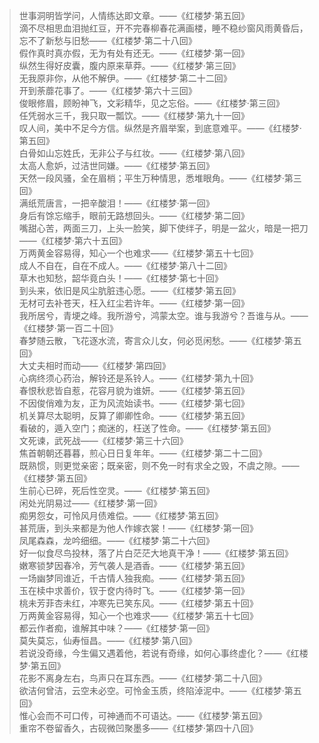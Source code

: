 > 世事洞明皆学问，人情练达即文章。——《红楼梦·第五回》<br/>
> 滴不尽相思血泪抛红豆，开不完春柳春花满画楼，睡不稳纱窗风雨黄昏后，忘不了新愁与旧愁——《红楼梦·第二十八回》<br/>
> 假作真时真亦假，无为有处有还无。——《红楼梦·第一回》<br/>
> 纵然生得好皮囊，腹内原来草莽。——《红楼梦·第三回》<br/>
> 无我原非你，从他不解伊。——《红楼梦·第二十二回》<br/>
> 开到荼蘼花事了。——《红楼梦·第六十三回》<br/>
> 俊眼修眉，顾盼神飞，文彩精华，见之忘俗。——《红楼梦·第三回》<br/>
> 任凭弱水三千，我只取一瓢饮。——《红楼梦·第九十一回》<br/>
> 叹人间，美中不足今方信。纵然是齐眉举案，到底意难平。——《红楼梦·第五回》<br/>
> 白骨如山忘姓氏，无非公子与红妆。——《红楼梦·第八回》<br/>
> 太高人愈妒，过洁世同嫌。——《红楼梦·第五回》<br/>
> 天然一段风骚，全在眉梢；平生万种情思，悉堆眼角。——《红楼梦·第三回》<br/>
> 满纸荒唐言，一把辛酸泪！——《红楼梦·第一回》<br/>
> 身后有馀忘缩手，眼前无路想回头。——《红楼梦·第二回》<br/>
> 嘴甜心苦，两面三刀，上头一脸笑，脚下使绊子，明是一盆火，暗是一把刀——《红楼梦·第六十五回》<br/>
> 万两黄金容易得，知心一个也难求——《红楼梦·第五十七回》<br/>
> 成人不自在，自在不成人。——《红楼梦·第八十二回》<br/>
> 草木也知愁，韶华竟白头！——《红楼梦·第七十回》<br/>
> 到头来，依旧是风尘肮脏违心愿。——《红楼梦·第五回》<br/>
> 无材可去补苍天，枉入红尘若许年。——《红楼梦·第一回》<br/>
> 我所居兮，青埂之峰。我所游兮，鸿蒙太空。谁与我游兮？吾谁与从。——《红楼梦·第一百二十回》<br/>
> 春梦随云散，飞花逐水流，寄言众儿女，何必觅闲愁。——《红楼梦·第五回》<br/>
> 大丈夫相时而动——《红楼梦·第四回》<br/>
> 心病终须心药治，解铃还是系铃人。——《红楼梦·第九十回》<br/>
> 春恨秋悲皆自惹，花容月貌为谁妍。——《红楼梦·第五回》<br/>
> 不因俊俏难为友，正为风流始读书。——《红楼梦·第七回》<br/>
> 机关算尽太聪明，反算了卿卿性命。——《红楼梦·第五回》<br/>
> 看破的，遁入空门；痴迷的，枉送了性命。——《红楼梦·第五回》<br/>
> 文死谏，武死战——《红楼梦·第三十六回》<br/>
> 焦首朝朝还暮暮，煎心日日复年年。——《红楼梦·第二十二回》<br/>
> 既熟惯，则更觉亲密；既亲密，则不免一时有求全之毁，不虞之隙。——《红楼梦·第五回》<br/>
> 生前心已碎，死后性空灵。——《红楼梦·第五回》<br/>
> 闲处光阴易过——《红楼梦·第一回》<br/>
> 痴男怨女，可怜风月债难偿。——《红楼梦·第五回》<br/>
> 甚荒唐，到头来都是为他人作嫁衣裳！——《红楼梦·第一回》<br/>
> 凤尾森森，龙吟细细。——《红楼梦·第二十六回》<br/>
> 好一似食尽鸟投林，落了片白茫茫大地真干净！——《红楼梦·第五回》<br/>
> 嫩寒锁梦因春冷，芳气袭人是酒香。——《红楼梦·第五回》<br/>
> 一场幽梦同谁近，千古情人独我痴。——《红楼梦·第五回》<br/>
> 玉在椟中求善价，钗于奁内待时飞。——《红楼梦·第一回》<br/>
> 桃未芳菲杏未红，冲寒先已笑东风。——《红楼梦·第五十回》<br/>
> 万两黄金容易得，知心一个也难求——《红楼梦·第五十七回》<br/>
> 都云作者痴，谁解其中味？——《红楼梦·第一回》<br/>
> 莫失莫忘，仙寿恒昌。——《红楼梦·第八回》<br/>
> 若说没奇缘，今生偏又遇着他，若说有奇缘，如何心事终虚化？——《红楼梦·第五回》<br/>
> 花影不离身左右，鸟声只在耳东西。——《红楼梦·第二十八回》<br/>
> 欲洁何曾洁，云空未必空。可怜金玉质，终陷淖泥中。——《红楼梦·第五回》<br/>
> 惟心会而不可口传，可神通而不可语达。——《红楼梦·第五回》<br/>
> 重帘不卷留香久，古砚微凹聚墨多——《红楼梦·第四十八回》<br/>
